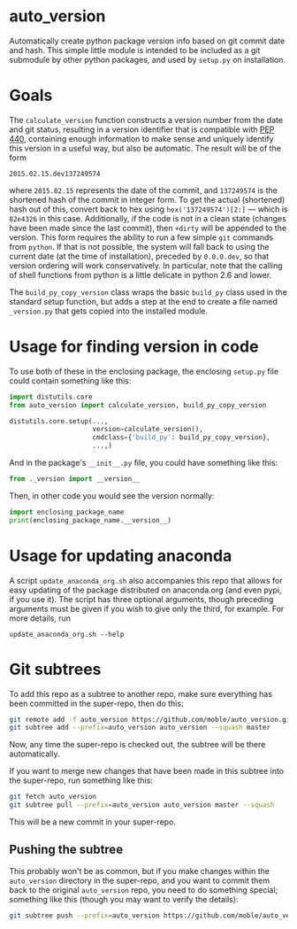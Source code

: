 # auto_version

Automatically create python package version info based on git commit date and
hash.  This simple little module is intended to be included as a git submodule
by other python packages, and used by `setup.py` on installation.

# Goals

The `calculate_version` function constructs a version number from the date and git status, resulting in a version
identifier that is compatible with [PEP 440](https://www.python.org/dev/peps/pep-0440/), containing enough
information to make sense and uniquely identify this version in a useful way, but also be automatic.  The result
will be of the form

    2015.02.15.dev137249574

where `2015.02.15` represents the date of the commit, and `137249574` is the shortened hash of the commit in integer
form.  To get the actual (shortened) hash out of this, convert back to hex using `hex('137249574')[2:]` — which is
`82e4326` in this case.  Additionally, if the code is not in a clean state (changes have been made since the last
commit), then `+dirty` will be appended to the version.  This form requires the ability to run a few simple `git`
commands from `python`.  If that is not possible, the system will fall back to using the current date (at the time of
installation), preceded by `0.0.0.dev`, so that version ordering will work conservatively.  In particular, note that the
calling of shell functions from python is a little delicate in python 2.6 and lower.

The `build_py_copy_version` class wraps the basic `build_py` class used in
the standard setup function, but adds a step at the end to create a file named
`_version.py` that gets copied into the installed module.

# Usage for finding version in code

To use both of these in the enclosing package, the enclosing `setup.py` file
could contain something like this:

```python
import distutils.core
from auto_version import calculate_version, build_py_copy_version

distutils.core.setup(...,
                     version=calculate_version(),
                     cmdclass={'build_py': build_py_copy_version},
                     ...,)
```

And in the package's `__init__.py` file, you could have something like this:

```python
from ._version import __version__
```

Then, in other code you would see the version normally:

```python
import enclosing_package_name
print(enclosing_package_name.__version__)
```

# Usage for updating anaconda

A script `update_anaconda_org.sh` also accompanies this repo that allows for easy updating of the package distributed on
anaconda.org (and even pypi, if you use it).  The script has three optional arguments, though preceding arguments
must be given if you wish to give only the third, for example.  For more details, run

    update_anaconda_org.sh --help


# Git subtrees

To add this repo as a subtree to another repo, make sure everything has been
committed in the super-repo, then do this:

```sh
git remote add -f auto_version https://github.com/moble/auto_version.git
git subtree add --prefix=auto_version auto_version --squash master
```

Now, any time the super-repo is checked out, the subtree will be there
automatically.

If you want to merge new changes that have been made in this subtree into the
super-repo, run something like this:

```sh
git fetch auto_version
git subtree pull --prefix=auto_version auto_version master --squash
```

This will be a new commit in your super-repo.

## Pushing the subtree

This probably won't be as common, but if you make changes within the
`auto_version` directory in the super-repo, and you want to commit them back to
the original `auto_version` repo, you need to do something special; something
like this (though you may want to verify the details):

```sh
git subtree push --prefix=auto_version https://github.com/moble/auto_version.git master
```
